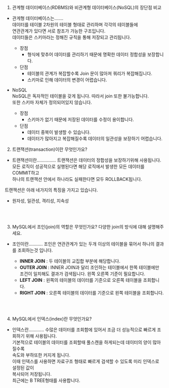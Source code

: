 1. 관계형 데이터베이스(RDBMS)와 비관계형 데이터베이스(NoSQL)의 장단점 비교

- 관게형 데이터베이스는.......   
데이터를 테이블 2차원의 테이블 형태로 관리하며 각각의 테이블들에   
연관관계가 있다면 서로 참조가 가능한 구조입니다.   
데이터들은 스키마라는 정해진 규칙을 통해 저장되고 관리됩니다.      
  - 장점
    - 형식에 맞추어 데이터를 관리하기 때문에 명확한 데이터 정합성을 보장합니다.
  - 단점
    - 테이블의 관계가 복잡할수록 Join 문이 많아져 쿼리가 복잡해집니다.
    - 스키마로 인해 데이터의 변경이 어렵습니다.

- NoSQL   
NoSQL은 독자적인 테이블을 갖게 됩니다. 따라서 join 또한 불가능합니다.   
또한 스키마 자체가 정의되어있지 않습니다.     
  - 장점
    - 스키마가 없기 때문에 저장된 데이터를 수정이 용이합니다.
  - 단점
    - 데이터 중복이 발생할 수 있습니다.
    - 데이터가 많아지고 복잡해질수록 데이터의 일관성을 보장하기 어렵습니다.   


2. 트랜잭션(transaction)이란 무엇인가요?

- 트랜잭션이란...............
트랜잭션은 데이터의 정합성을 보장하기위해 사용됩니다.   
모든 로직이 성공적으로 실행된다면 해당 로직에서 발생한 모든 데이터를 COMMIT하고   
하나의 트랜잭션 안에서 하나라도 실패한다면 모두 ROLLBACK됩니다. 

트랜잭션은 아래 네가지의 특징을 가지고 있습니다.
  - 원자성, 일관성, 격리성, 지속성

<br><br>

3. MySQL에서 조인(join)의 역할은 무엇인가요? 다양한 join의 방식에 대해 설명해주세요.

- 조인이란...........
조인은 연관관계가 있는 두개 이상의 테이블을 묶어서 하나의 결과를 조회하는것 입니다.


  - **INNER JOIN** : 두 테이블의 교집합 부분에 해당합니다.
  - **OUTER JOIN** : INNER JOIN과 달리 조인하는 테이블에서 한쪽 테이블에만 조건이 일치해도 결과가 검색됩니다. 왼쪽 오른쪽 기준이 필요합니다.
  - **LEFT JOIN** : 왼쪽의 테이블의 데이터를 기준으로 오른쪽 테이블을 조회합니다.
  - **RIGHT JOIN** : 오른쪽 테이블의 데이터를 기준으로 왼쪽 테이블을 조회합니다.


<br><br>

4. MySQL에서 인덱스(index)란 무엇인가요?

- 인덱스란............
수많은 데이터를 조회함에 있어서 조금 더 성능적으로 빠르게 조회하기 위해 사용됩니다.   
기본적으로 테이블의 데이터를 조회할때 풀스캔을 하게되는데 데이터의 양이 많아질수록   
속도와 부하또한 커지게 됩니다.   
이때 인덱스를 사용하면 자료구조 형태로 빠르게 검색할 수 있도록 미리 인덱스로 설정된 값이   
복사되어 저장됩니다.   
최근에는 B TREE형태를 사용합니다.

